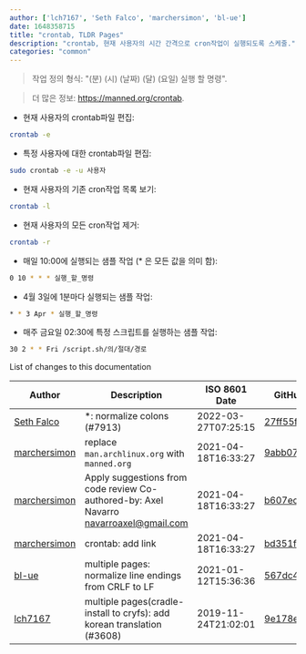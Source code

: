 ```yaml
---
author: ['lch7167', 'Seth Falco', 'marchersimon', 'bl-ue']
date: 1648358715
title: "crontab, TLDR Pages"
description: "crontab, 현재 사용자의 시간 간격으로 cron작업이 실행되도록 스케줄."
categories: "common"
---
```

> 작업 정의 형식: "(분) (시) (날짜) (달) (요일) 실행 할 명령".

> 더 많은 정보: <https://manned.org/crontab>.

- 현재 사용자의 crontab파일 편집:

```bash
crontab -e
```

- 특정 사용자에 대한 crontab파일 편집:

```bash
sudo crontab -e -u 사용자
```

- 현재 사용자의 기존 cron작업 목록 보기:

```bash
crontab -l
```

- 현재 사용자의 모든 cron작업 제거:

```bash
crontab -r
```

- 매일 10:00에 실행되는 샘플 작업 (* 은 모든 값을 의미 함):

```bash
0 10 * * * 실행_할_명령
```

- 4월 3일에 1분마다 실행되는 샘플 작업:

```bash
* * 3 Apr * 실행_할_명령
```

- 매주 금요일 02:30에 특정 스크립트를 실행하는 샘플 작업:

```bash
30 2 * * Fri /script.sh/의/절대/경로
```
List of changes to this documentation


Author | Description | ISO 8601 Date | GitHub link
------|-----|-----|-----
[Seth Falco](mailto:seth@falco.fun) | *: normalize colons (#7913) | 2022-03-27T07:25:15 | [27ff55fc2eea](https://github.com/tldr-pages/tldr/commit/27ff55fc2eea445eb5216c3b1d934960539fc024)
[marchersimon](mailto:marchersimon@zohomail.eu) | replace `man.archlinux.org` with `manned.org` | 2021-04-18T16:33:27 | [9abb079afb69](https://github.com/tldr-pages/tldr/commit/9abb079afb6972f3de61a30e1b3fb849ad4b68d9)
[marchersimon](mailto:50295997+marchersimon@users.noreply.github.com) | Apply suggestions from code review Co-authored-by: Axel Navarro <navarroaxel@gmail.com> | 2021-04-18T16:33:27 | [b607ecb4d79c](https://github.com/tldr-pages/tldr/commit/b607ecb4d79c009f43e017a58d2b5b797fdaf3bd)
[marchersimon](mailto:marchersimon@zohomail.eu) | crontab: add link | 2021-04-18T16:33:27 | [bd351f01b414](https://github.com/tldr-pages/tldr/commit/bd351f01b41415c6edd6b7b6c4e3c2051287f322)
[bl-ue](mailto:54780737+bl-ue@users.noreply.github.com) | multiple pages: normalize line endings from CRLF to LF | 2021-01-12T15:36:36 | [567dc4ce0663](https://github.com/tldr-pages/tldr/commit/567dc4ce0663231ea1b8b9533b327094eb82ba1f)
[lch7167](mailto:youngsj69@gmail.com) | multiple pages(cradle-install to cryfs): add korean translation (#3608) | 2019-11-24T21:02:01 | [9e178edb8e8e](https://github.com/tldr-pages/tldr/commit/9e178edb8e8e6f08faaee69479fdedc424453333)

